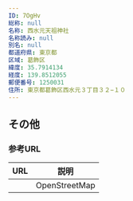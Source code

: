 ```yaml
---
ID: 7OgHv
総称: null
名称: 西水元天祖神社
名称読み: null
別名: null
都道府県: 東京都
区域: 葛飾区
緯度: 35.7914134
経度: 139.8512055
郵便番号: 1250031
住所: 東京都葛飾区西水元３丁目３２−１０
---
```


## その他

### 参考URL

| URL | 説明          |
| --- | ------------- |
|     | OpenStreetMap |
